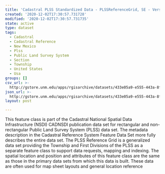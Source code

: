 ```yaml
---
title: 'Cadastral PLSS Standardized Data - PLSSReferenceGrid, SE - Version 1.1'
created: '2020-12-02T17:30:57.731728'
modified: '2020-12-02T17:30:57.731735'
state: active
type: dataset
tags:
  - Cadastral
  - Cadastral Reference
  - New Mexico
  - Plss
  - Public Land Survey System
  - Section
  - Township
  - United States
  - Usa
groups: []
csv_url: >-
  http://gstore.unm.edu/apps/rgisarchive/datasets/433e05a9-e555-443a-8f94-01795a1a9ae6/PLSSReferenceGrid_SE.derived.csv
json_url: >-
  http://gstore.unm.edu/apps/rgisarchive/datasets/433e05a9-e555-443a-8f94-01795a1a9ae6/PLSSReferenceGrid_SE.derived.json
layout: post

---
```


This feature class is part of the Cadastral National Spatial Data Infrastructure (NSDI) CADNSDI publication data set for rectangular and non-rectangular Public Land Survey System (PLSS) data set.  The metadata description in the Cadastral Reference System Feature Data Set more fully describes the entire data set.
The PLSS Reference Grid is a generalized data set providing the Township and First Divisions of the PLSS as a separate feature class to support data requests, mapping and indexing. The spatial location and position and attributes of this feature class are the same as those in the primary data sets from which this data is built.  These data are often used for map sheet layouts and general location reference

